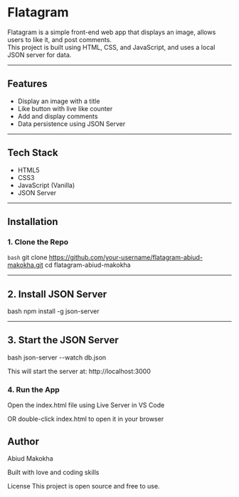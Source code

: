 # Flatagram

Flatagram is a simple front-end web app that displays an image, allows users to like it, and post comments.  
This project is built using HTML, CSS, and JavaScript, and uses a local JSON server for data.

---

## Features

- Display an image with a title  
- Like button with live like counter  
- Add and display comments  
- Data persistence using JSON Server

---

## Tech Stack

- HTML5  
- CSS3  
- JavaScript (Vanilla)  
- JSON Server

---

## Installation

### 1. Clone the Repo


``bash`` git clone https://github.com/your-username/flatagram-abiud-makokha.git
cd flatagram-abiud-makokha

---


## 2. Install JSON Server
bash
npm install -g json-server

---

## 3. Start the JSON Server
bash
json-server --watch db.json

This will start the server at:
http://localhost:3000

### 4. Run the App
Open the index.html file using Live Server in VS Code

OR double-click index.html to open it in your browser



## Author
Abiud Makokha

Built with love and coding skills

License
This project is open source and free to use.
